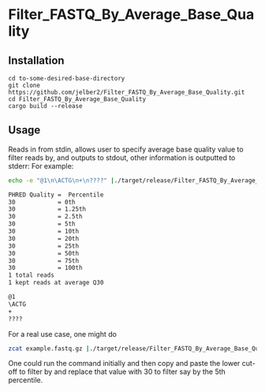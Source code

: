 # Filter_FASTQ_By_Average_Base_Quality

## Installation

    cd to-some-desired-base-directory
    git clone https://github.com/jelber2/Filter_FASTQ_By_Average_Base_Quality.git
    cd Filter_FASTQ_By_Average_Base_Quality
    cargo build --release
    
## Usage

Reads in from stdin, allows user to specify average base quality value to filter reads by, and outputs to stdout, other information is outputted to stderr:
For example:

```bash
echo -e "@1\n\ACTG\n+\n????" |./target/release/Filter_FASTQ_By_Average_Base_Quality 30

PHRED Quality =  Percentile
30            = 0th
30            = 1.25th
30            = 2.5th
30            = 5th
30            = 10th
30            = 20th
30            = 25th
30            = 50th
30            = 75th
30            = 100th
1 total reads
1 kept reads at average Q30

@1
\ACTG
+
????
```

For a real use case, one might do

```bash
zcat example.fastq.gz |./target/release/Filter_FASTQ_By_Average_Base_Quality 30 |pigz > Q30.fastq.gz
```

One could run the command initially and then copy and paste the lower cut-off to filter by and replace that value with 30 to filter say by the 5th percentile.
